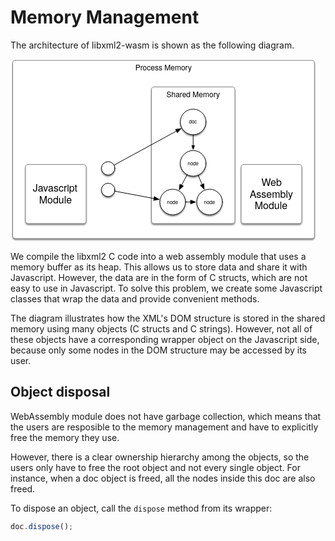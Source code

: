 # Memory Management

The architecture of libxml2-wasm is shown as the following diagram.

![mem](data:image/svg+xml,%3C%3Fxml%20version%3D%221.0%22%20encoding%3D%22UTF-8%22%20standalone%3D%22no%22%3F%3E%3C%21DOCTYPE%20svg%20PUBLIC%20%22-//W3C//DTD%20SVG%201.1//EN%22%20%22http%3A//www.w3.org/Graphics/SVG/1.1/DTD/svg11.dtd%22%3E%3Csvg%20xmlns%3D%22http%3A//www.w3.org/2000/svg%22%20xmlns%3Axl%3D%22http%3A//www.w3.org/1999/xlink%22%20xmlns%3Adc%3D%22http%3A//purl.org/dc/elements/1.1/%22%20version%3D%221.1%22%20viewBox%3D%22299%2089%20490%20293%22%20width%3D%22490%22%20height%3D%22293%22%3E%3Cdefs%3E%3Cfilter%20id%3D%22Shadow%22%20filterUnits%3D%22userSpaceOnUse%22%20x%3D%22250%22%20y%3D%2259.7%22%3E%3CfeGaussianBlur%20in%3D%22SourceAlpha%22%20result%3D%22blur%22%20stdDeviation%3D%221.308%22/%3E%3CfeOffset%20in%3D%22blur%22%20result%3D%22offset%22%20dx%3D%220%22%20dy%3D%222%22/%3E%3CfeFlood%20flood-color%3D%22black%22%20flood-opacity%3D%22.5%22%20result%3D%22flood%22/%3E%3CfeComposite%20in%3D%22flood%22%20in2%3D%22offset%22%20operator%3D%22in%22%20result%3D%22color%22/%3E%3CfeMerge%3E%3CfeMergeNode%20in%3D%22color%22/%3E%3CfeMergeNode%20in%3D%22SourceGraphic%22/%3E%3C/feMerge%3E%3C/filter%3E%3Cmarker%20orient%3D%22auto%22%20overflow%3D%22visible%22%20markerUnits%3D%22strokeWidth%22%20id%3D%22FilledArrow_Marker%22%20stroke-linejoin%3D%22miter%22%20stroke-miterlimit%3D%2210%22%20viewBox%3D%22-1%20-4%208%208%22%20markerWidth%3D%228%22%20markerHeight%3D%228%22%20color%3D%22black%22%3E%3Cg%3E%3Cpath%20d%3D%22M%206%200%20L%200%20-2.25%20L%200%202.25%20Z%22%20fill%3D%22currentColor%22%20stroke%3D%22currentColor%22%20stroke-width%3D%221%22/%3E%3C/g%3E%3C/marker%3E%3Cmarker%20orient%3D%22auto%22%20overflow%3D%22visible%22%20markerUnits%3D%22strokeWidth%22%20id%3D%22FilledArrow_Marker_2%22%20stroke-linejoin%3D%22miter%22%20stroke-miterlimit%3D%2210%22%20viewBox%3D%22-1%20-4%2010%208%22%20markerWidth%3D%2210%22%20markerHeight%3D%228%22%20color%3D%22black%22%3E%3Cg%3E%3Cpath%20d%3D%22M%208%200%20L%200%20-3%20L%200%203%20Z%22%20fill%3D%22currentColor%22%20stroke%3D%22currentColor%22%20stroke-width%3D%221%22/%3E%3C/g%3E%3C/marker%3E%3Cmarker%20orient%3D%22auto%22%20overflow%3D%22visible%22%20markerUnits%3D%22strokeWidth%22%20id%3D%22FilledArrow_Marker_3%22%20stroke-linejoin%3D%22miter%22%20stroke-miterlimit%3D%2210%22%20viewBox%3D%22-1%20-4%2010%208%22%20markerWidth%3D%2210%22%20markerHeight%3D%228%22%20color%3D%22black%22%3E%3Cg%3E%3Cpath%20d%3D%22M%208%200%20L%200%20-3%20L%200%203%20Z%22%20fill%3D%22currentColor%22%20stroke%3D%22currentColor%22%20stroke-width%3D%221%22/%3E%3C/g%3E%3C/marker%3E%3C/defs%3E%3Cg%20id%3D%22Canvas_1%22%20fill-opacity%3D%221%22%20stroke-opacity%3D%221%22%20stroke-dasharray%3D%22none%22%20stroke%3D%22none%22%20fill%3D%22none%22%3E%3Ctitle%3ECanvas%201%3C/title%3E%3Crect%20fill%3D%22white%22%20x%3D%22299%22%20y%3D%2289%22%20width%3D%22490%22%20height%3D%22293%22/%3E%3Cg%20id%3D%22Canvas_1_Layer_1%22%3E%3Ctitle%3ELayer%201%3C/title%3E%3Cg%20id%3D%22Graphic_18%22%20filter%3D%22url%28%23Shadow%29%22%3E%3Cpath%20d%3D%22M%20306.5%2091%20L%20781.5%2091%20C%20783.7091%2091%20785.5%2092.79086%20785.5%2095%20L%20785.5%20372%20C%20785.5%20374.20914%20783.7091%20376%20781.5%20376%20L%20306.5%20376%20C%20304.29086%20376%20302.5%20374.20914%20302.5%20372%20L%20302.5%2095%20C%20302.5%2092.79086%20304.29086%2091%20306.5%2091%20Z%22%20fill%3D%22white%22/%3E%3Cpath%20d%3D%22M%20306.5%2091%20L%20781.5%2091%20C%20783.7091%2091%20785.5%2092.79086%20785.5%2095%20L%20785.5%20372%20C%20785.5%20374.20914%20783.7091%20376%20781.5%20376%20L%20306.5%20376%20C%20304.29086%20376%20302.5%20374.20914%20302.5%20372%20L%20302.5%2095%20C%20302.5%2092.79086%20304.29086%2091%20306.5%2091%20Z%22%20stroke%3D%22gray%22%20stroke-linecap%3D%22round%22%20stroke-linejoin%3D%22round%22%20stroke-width%3D%221%22/%3E%3Ctext%20transform%3D%22translate%28307.5%2096%29%22%20fill%3D%22black%22%3E%3Ctspan%20font-family%3D%22Helvetica%20Neue%22%20font-size%3D%2212%22%20fill%3D%22black%22%20x%3D%22191.158%22%20y%3D%2211%22%3EProcess%20Memory%3C/tspan%3E%3C/text%3E%3C/g%3E%3Cg%20id%3D%22Graphic_10%22%20filter%3D%22url%28%23Shadow%29%22%3E%3Cpath%20d%3D%22M%20528.5%20133.5%20L%20654%20133.5%20C%20656.2091%20133.5%20658%20135.29086%20658%20137.5%20L%20658%20348%20C%20658%20350.20914%20656.2091%20352%20654%20352%20L%20528.5%20352%20C%20526.29086%20352%20524.5%20350.20914%20524.5%20348%20L%20524.5%20137.5%20C%20524.5%20135.29086%20526.29086%20133.5%20528.5%20133.5%20Z%22%20fill%3D%22white%22/%3E%3Cpath%20d%3D%22M%20528.5%20133.5%20L%20654%20133.5%20C%20656.2091%20133.5%20658%20135.29086%20658%20137.5%20L%20658%20348%20C%20658%20350.20914%20656.2091%20352%20654%20352%20L%20528.5%20352%20C%20526.29086%20352%20524.5%20350.20914%20524.5%20348%20L%20524.5%20137.5%20C%20524.5%20135.29086%20526.29086%20133.5%20528.5%20133.5%20Z%22%20stroke%3D%22gray%22%20stroke-linecap%3D%22round%22%20stroke-linejoin%3D%22round%22%20stroke-width%3D%221%22/%3E%3Ctext%20transform%3D%22translate%28529.5%20138.5%29%22%20fill%3D%22black%22%3E%3Ctspan%20font-family%3D%22Helvetica%20Neue%22%20font-size%3D%2212%22%20fill%3D%22black%22%20x%3D%2218.958%22%20y%3D%2211%22%3EShared%20Memory%3C/tspan%3E%3C/text%3E%3C/g%3E%3Cg%20id%3D%22Graphic_2%22%20filter%3D%22url%28%23Shadow%29%22%3E%3Ccircle%20cx%3D%22591.25%22%20cy%3D%22189.5%22%20r%3D%2220.5000327569888%22%20fill%3D%22white%22/%3E%3Ccircle%20cx%3D%22591.25%22%20cy%3D%22189.5%22%20r%3D%2220.5000327569888%22%20stroke%3D%22black%22%20stroke-linecap%3D%22round%22%20stroke-linejoin%3D%22round%22%20stroke-width%3D%221%22/%3E%3Ctext%20transform%3D%22translate%28579.85%20184.388%29%22%20fill%3D%22black%22%3E%3Ctspan%20font-family%3D%22Helvetica%20Neue%22%20font-size%3D%228%22%20fill%3D%22black%22%20x%3D%224.5839996%22%20y%3D%228%22%3Edoc%3C/tspan%3E%3C/text%3E%3C/g%3E%3Cg%20id%3D%22Graphic_3%22%20filter%3D%22url%28%23Shadow%29%22%3E%3Ccircle%20cx%3D%22591.25%22%20cy%3D%22255.75%22%20r%3D%2220.5000327569888%22%20fill%3D%22white%22/%3E%3Ccircle%20cx%3D%22591.25%22%20cy%3D%22255.75%22%20r%3D%2220.5000327569888%22%20stroke%3D%22black%22%20stroke-linecap%3D%22round%22%20stroke-linejoin%3D%22round%22%20stroke-width%3D%221%22/%3E%3Ctext%20transform%3D%22translate%28579.85%20250.638%29%22%20fill%3D%22black%22%3E%3Ctspan%20font-family%3D%22Helvetica%20Neue%22%20font-size%3D%228%22%20fill%3D%22black%22%20x%3D%222.3599996%22%20y%3D%228%22%3Enode%3C/tspan%3E%3C/text%3E%3C/g%3E%3Cg%20id%3D%22Line_6%22%3E%3Cline%20x1%3D%22591.25%22%20y1%3D%22210%22%20x2%3D%22591.25%22%20y2%3D%22227.35%22%20marker-end%3D%22url%28%23FilledArrow_Marker%29%22%20stroke%3D%22black%22%20stroke-linecap%3D%22round%22%20stroke-linejoin%3D%22round%22%20stroke-width%3D%221%22/%3E%3C/g%3E%3Cg%20id%3D%22Graphic_11%22%20filter%3D%22url%28%23Shadow%29%22%3E%3Ccircle%20cx%3D%22455.25%22%20cy%3D%22263.75%22%20r%3D%2210.7500171774454%22%20fill%3D%22white%22/%3E%3Ccircle%20cx%3D%22455.25%22%20cy%3D%22263.75%22%20r%3D%2210.7500171774454%22%20stroke%3D%22black%22%20stroke-linecap%3D%22round%22%20stroke-linejoin%3D%22round%22%20stroke-width%3D%221%22/%3E%3C/g%3E%3Cg%20id%3D%22Line_12%22%3E%3Cline%20x1%3D%22464.68785%22%20y1%3D%22258.59735%22%20x2%3D%22564.5629%22%20y2%3D%22204.06997%22%20marker-end%3D%22url%28%23FilledArrow_Marker_2%29%22%20stroke%3D%22black%22%20stroke-linecap%3D%22round%22%20stroke-linejoin%3D%22round%22%20stroke-width%3D%221%22/%3E%3C/g%3E%3Cg%20id%3D%22Graphic_13%22%20filter%3D%22url%28%23Shadow%29%22%3E%3Cpath%20d%3D%22M%20672%20257.5%20L%20761%20257.5%20C%20763.2091%20257.5%20765%20259.29086%20765%20261.5%20L%20765%20348%20C%20765%20350.20914%20763.2091%20352%20761%20352%20L%20672%20352%20C%20669.7909%20352%20668%20350.20914%20668%20348%20L%20668%20261.5%20C%20668%20259.29086%20669.7909%20257.5%20672%20257.5%20Z%22%20fill%3D%22white%22/%3E%3Cpath%20d%3D%22M%20672%20257.5%20L%20761%20257.5%20C%20763.2091%20257.5%20765%20259.29086%20765%20261.5%20L%20765%20348%20C%20765%20350.20914%20763.2091%20352%20761%20352%20L%20672%20352%20C%20669.7909%20352%20668%20350.20914%20668%20348%20L%20668%20261.5%20C%20668%20259.29086%20669.7909%20257.5%20672%20257.5%20Z%22%20stroke%3D%22gray%22%20stroke-linecap%3D%22round%22%20stroke-linejoin%3D%22round%22%20stroke-width%3D%221%22/%3E%3Ctext%20transform%3D%22translate%28673%20277.078%29%22%20fill%3D%22black%22%3E%3Ctspan%20font-family%3D%22Helvetica%20Neue%22%20font-size%3D%2216%22%20fill%3D%22black%22%20x%3D%2227.508%22%20y%3D%2215%22%3EWeb%20%3C/tspan%3E%3Ctspan%20font-family%3D%22Helvetica%20Neue%22%20font-size%3D%2216%22%20fill%3D%22black%22%20x%3D%228.676%22%20y%3D%2233.448%22%3EAssembly%20%3C/tspan%3E%3Ctspan%20font-family%3D%22Helvetica%20Neue%22%20font-size%3D%2216%22%20fill%3D%22black%22%20x%3D%2216.676%22%20y%3D%2251.895996%22%3EModule%3C/tspan%3E%3C/text%3E%3C/g%3E%3Cg%20id%3D%22Graphic_14%22%20filter%3D%22url%28%23Shadow%29%22%3E%3Ccircle%20cx%3D%22455.25%22%20cy%3D%22298.25%22%20r%3D%2210.7500171774454%22%20fill%3D%22white%22/%3E%3Ccircle%20cx%3D%22455.25%22%20cy%3D%22298.25%22%20r%3D%2210.7500171774454%22%20stroke%3D%22black%22%20stroke-linecap%3D%22round%22%20stroke-linejoin%3D%22round%22%20stroke-width%3D%221%22/%3E%3C/g%3E%3Cg%20id%3D%22Graphic_17%22%20filter%3D%22url%28%23Shadow%29%22%3E%3Cpath%20d%3D%22M%20327%20257.5%20L%20416%20257.5%20C%20418.20914%20257.5%20420%20259.29086%20420%20261.5%20L%20420%20348%20C%20420%20350.20914%20418.20914%20352%20416%20352%20L%20327%20352%20C%20324.79086%20352%20323%20350.20914%20323%20348%20L%20323%20261.5%20C%20323%20259.29086%20324.79086%20257.5%20327%20257.5%20Z%22%20fill%3D%22white%22/%3E%3Cpath%20d%3D%22M%20327%20257.5%20L%20416%20257.5%20C%20418.20914%20257.5%20420%20259.29086%20420%20261.5%20L%20420%20348%20C%20420%20350.20914%20418.20914%20352%20416%20352%20L%20327%20352%20C%20324.79086%20352%20323%20350.20914%20323%20348%20L%20323%20261.5%20C%20323%20259.29086%20324.79086%20257.5%20327%20257.5%20Z%22%20stroke%3D%22gray%22%20stroke-linecap%3D%22round%22%20stroke-linejoin%3D%22round%22%20stroke-width%3D%221%22/%3E%3Ctext%20transform%3D%22translate%28328%20286.302%29%22%20fill%3D%22black%22%3E%3Ctspan%20font-family%3D%22Helvetica%20Neue%22%20font-size%3D%2216%22%20fill%3D%22black%22%20x%3D%226.756%22%20y%3D%2215%22%3EJavascript%20%3C/tspan%3E%3Ctspan%20font-family%3D%22Helvetica%20Neue%22%20font-size%3D%2216%22%20fill%3D%22black%22%20x%3D%2216.676%22%20y%3D%2233.448%22%3EModule%3C/tspan%3E%3C/text%3E%3C/g%3E%3Cg%20id%3D%22Graphic_19%22%20filter%3D%22url%28%23Shadow%29%22%3E%3Ccircle%20cx%3D%22617.5%22%20cy%3D%22317.625%22%20r%3D%2220.5000327569889%22%20fill%3D%22white%22/%3E%3Ccircle%20cx%3D%22617.5%22%20cy%3D%22317.625%22%20r%3D%2220.5000327569889%22%20stroke%3D%22black%22%20stroke-linecap%3D%22round%22%20stroke-linejoin%3D%22round%22%20stroke-width%3D%221%22/%3E%3Ctext%20transform%3D%22translate%28606.1%20312.513%29%22%20fill%3D%22black%22%3E%3Ctspan%20font-family%3D%22Helvetica%20Neue%22%20font-size%3D%228%22%20fill%3D%22black%22%20x%3D%222.3599996%22%20y%3D%228%22%3Enode%3C/tspan%3E%3C/text%3E%3C/g%3E%3Cg%20id%3D%22Graphic_20%22%20filter%3D%22url%28%23Shadow%29%22%3E%3Ccircle%20cx%3D%22558.5%22%20cy%3D%22317.625%22%20r%3D%2220.5000327569889%22%20fill%3D%22white%22/%3E%3Ccircle%20cx%3D%22558.5%22%20cy%3D%22317.625%22%20r%3D%2220.5000327569889%22%20stroke%3D%22black%22%20stroke-linecap%3D%22round%22%20stroke-linejoin%3D%22round%22%20stroke-width%3D%221%22/%3E%3Ctext%20transform%3D%22translate%28547.1%20312.513%29%22%20fill%3D%22black%22%3E%3Ctspan%20font-family%3D%22Helvetica%20Neue%22%20font-size%3D%228%22%20fill%3D%22black%22%20x%3D%222.3599996%22%20y%3D%228%22%3Enode%3C/tspan%3E%3C/text%3E%3C/g%3E%3Cg%20id%3D%22Line_22%22%3E%3Cline%20x1%3D%22581.65744%22%20y1%3D%22273.87335%22%20x2%3D%22572.72384%22%20y2%3D%22290.7517%22%20marker-end%3D%22url%28%23FilledArrow_Marker_3%29%22%20stroke%3D%22black%22%20stroke-linecap%3D%22round%22%20stroke-linejoin%3D%22round%22%20stroke-width%3D%221%22/%3E%3C/g%3E%3Cg%20id%3D%22Line_23%22%3E%3Cline%20x1%3D%22599.2584%22%20y1%3D%22274.62692%22%20x2%3D%22605.6252%22%20y2%3D%22289.63432%22%20marker-end%3D%22url%28%23FilledArrow_Marker_3%29%22%20stroke%3D%22black%22%20stroke-linecap%3D%22round%22%20stroke-linejoin%3D%22round%22%20stroke-width%3D%221%22/%3E%3C/g%3E%3Cg%20id%3D%22Line_24%22%3E%3Cline%20x1%3D%22579%22%20y1%3D%22317.625%22%20x2%3D%22587.1%22%20y2%3D%22317.625%22%20marker-end%3D%22url%28%23FilledArrow_Marker_3%29%22%20stroke%3D%22black%22%20stroke-linecap%3D%22round%22%20stroke-linejoin%3D%22round%22%20stroke-width%3D%221%22/%3E%3C/g%3E%3Cg%20id%3D%22Line_25%22%3E%3Cline%20x1%3D%22465.8166%22%20y1%3D%22300.23284%22%20x2%3D%22528.6196%22%20y2%3D%22312.0179%22%20marker-end%3D%22url%28%23FilledArrow_Marker_3%29%22%20stroke%3D%22black%22%20stroke-linecap%3D%22round%22%20stroke-linejoin%3D%22round%22%20stroke-width%3D%221%22/%3E%3C/g%3E%3C/g%3E%3C/g%3E%3C/svg%3E)

We compile the libxml2 C code into a web assembly module that uses a memory buffer as its heap.
This allows us to store data and share it with Javascript.
However, the data are in the form of C structs,
which are not easy to use in Javascript.
To solve this problem,
we create some Javascript classes that wrap the data and provide convenient methods.

The diagram illustrates how the XML's DOM structure is stored in the shared memory using many objects (C structs and C strings).
However, not all of these objects have a corresponding wrapper object on the Javascript side,
because only some nodes in the DOM structure may be accessed by its user.

## Object disposal

WebAssembly module does not have garbage collection,
which means that the users are resposible to the memory management and have to explicitly free the memory they use.

However, there is a clear ownership hierarchy among the objects,
so the users only have to free the root object and not every single object.
For instance,
when a doc object is freed,
all the nodes inside this doc are also freed.

To dispose an object, call the `dispose` method from its wrapper:

```js
doc.dispose();
```
